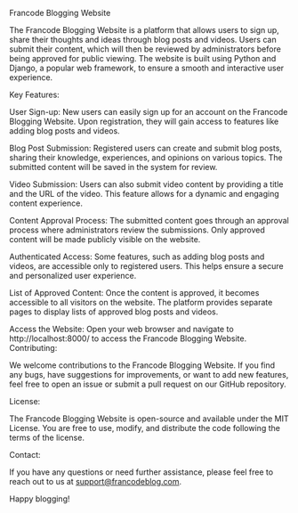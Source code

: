 Francode Blogging Website

The Francode Blogging Website is a platform that allows users to sign up, share their thoughts and ideas through blog posts and videos. Users can submit their content, which will then be reviewed by administrators before being approved for public viewing. The website is built using Python and Django, a popular web framework, to ensure a smooth and interactive user experience.

Key Features:

User Sign-up: New users can easily sign up for an account on the Francode Blogging Website. Upon registration, they will gain access to features like adding blog posts and videos.

Blog Post Submission: Registered users can create and submit blog posts, sharing their knowledge, experiences, and opinions on various topics. The submitted content will be saved in the system for review.

Video Submission: Users can also submit video content by providing a title and the URL of the video. This feature allows for a dynamic and engaging content experience.

Content Approval Process: The submitted content goes through an approval process where administrators review the submissions. Only approved content will be made publicly visible on the website.

Authenticated Access: Some features, such as adding blog posts and videos, are accessible only to registered users. This helps ensure a secure and personalized user experience.

List of Approved Content: Once the content is approved, it becomes accessible to all visitors on the website. The platform provides separate pages to display lists of approved blog posts and videos.


Access the Website: Open your web browser and navigate to http://localhost:8000/ to access the Francode Blogging Website.
Contributing:

We welcome contributions to the Francode Blogging Website. If you find any bugs, have suggestions for improvements, or want to add new features, feel free to open an issue or submit a pull request on our GitHub repository.

License:

The Francode Blogging Website is open-source and available under the MIT License. You are free to use, modify, and distribute the code following the terms of the license.

Contact:

If you have any questions or need further assistance, please feel free to reach out to us at support@francodeblog.com.

Happy blogging!